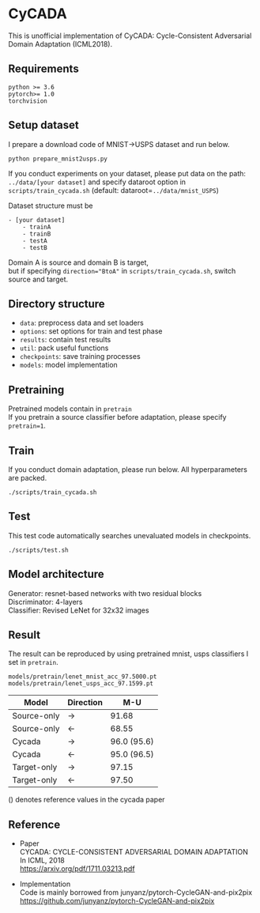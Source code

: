 # CyCADA
This is unofficial implementation of CyCADA: Cycle-Consistent Adversarial Domain Adaptation (ICML2018).

## Requirements
```
python >= 3.6
pytorch>= 1.0
torchvision
```

## Setup dataset
I prepare a download code of MNIST->USPS dataset and run below.
```
python prepare_mnist2usps.py
```

If you conduct experiments on your dataset, please put data on the path: `../data/[your dataset]` and specify dataroot option in `scripts/train_cycada.sh` (default: dataroot=`../data/mnist_USPS`)

Dataset structure must be
```
- [your dataset]
    - trainA
    - trainB
    - testA
    - testB
```

Domain A is source and domain B is target, \
but if specifying `direction="BtoA"` in `scripts/train_cycada.sh`, switch source and target.

## Directory structure

- `data`: preprocess data and set loaders
- `options`: set options for train and test phase
- `results`: contain test results
- `util`: pack useful functions
- `checkpoints`: save training processes
- `models`: model implementation

## Pretraining

Pretrained models contain in `pretrain` \
If you pretrain a source classifier before adaptation, please specify `pretrain=1`.


## Train
If you conduct domain adaptation, please run below. All hyperparameters are packed.
```
./scripts/train_cycada.sh
```

## Test
This test code automatically searches unevaluated models in checkpoints.
```
./scripts/test.sh
```

## Model architecture
Generator: resnet-based networks with two residual blocks \
Discriminator: 4-layers \
Classifier: Revised LeNet for 32x32 images

## Result
The result can be reproduced by using pretrained mnist, usps classifiers I set in `pretrain`.
```
models/pretrain/lenet_mnist_acc_97.5000.pt
models/pretrain/lenet_usps_acc_97.1599.pt
```

|Model| Direction   | M-U  |
|-----|-----|-------|
|Source-only        | -> |91.68|
|Source-only        | <- |68.55|
|Cycada             | -> |96.0 (95.6)  |
|Cycada             | <- |95.0 (96.5)  |
|Target-only        | -> |97.15|
|Target-only        | <- |97.50|

() denotes reference values in the cycada paper


## Reference
- Paper \
CYCADA: CYCLE-CONSISTENT ADVERSARIAL DOMAIN ADAPTATION \
In ICML, 2018 \
https://arxiv.org/pdf/1711.03213.pdf

- Implementation \
Code is mainly borrowed from 
junyanz/pytorch-CycleGAN-and-pix2pix \
https://github.com/junyanz/pytorch-CycleGAN-and-pix2pix




